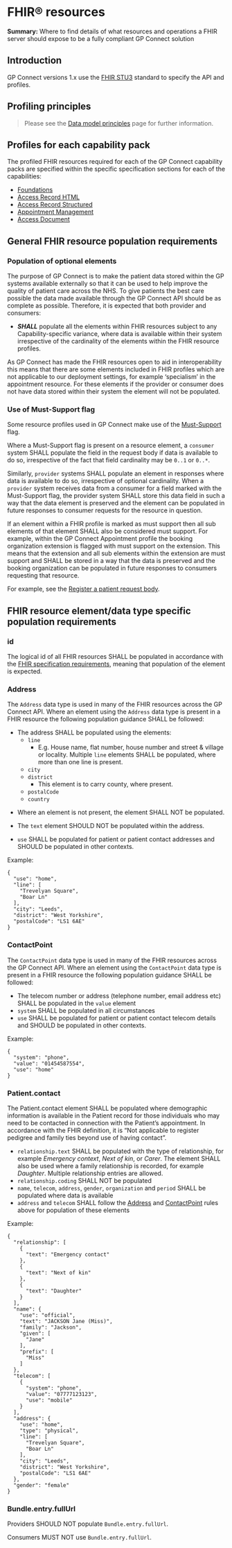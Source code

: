 <div class="post-header">
   <h1 class="post-title-main">FHIR&reg; resources</h1>
</div>





<div class="post-content">

   
<div class="summary"><b>Summary:</b> Where to find details of what resources and operations a FHIR server should expose to be a fully compliant GP Connect solution</div>

 <h2 id="introduction">Introduction</h2>

<p>GP Connect versions 1.x use the <a href="http://hl7.org/fhir/STU3/">FHIR STU3</a> standard to specify the API and profiles.</p>

<h2 id="profiling-principles">Profiling principles</h2>

<blockquote>
  <p>Please see the <a href="designprinciples_data_model_principles.html">Data model principles</a> page for further information.</p>
</blockquote>

<h2 id="profiles-for-each-capability-pack">Profiles for each capability pack</h2>

<p>The profiled FHIR resources required for each of the GP Connect capability packs are specified within the specific specification sections for each of the capabilities:</p>

<ul>
  <li><a href="datalibraryfoundation.html">Foundations</a></li>
  <li><a href="accessrecord.html">Access Record HTML</a></li>
  <li><a href="accessrecord_structured_development_resources_overview.html">Access Record Structured</a></li>
  <li><a href="datalibraryappointment.html">Appointment Management</a></li>
  <li><a href="access_documents_development_resources_overview.html">Access Document</a></li>
</ul>

<h2 id="general-fhir-resource-population-requirements">General FHIR resource population requirements</h2>

<h3 id="population-of-optional-elements">Population of optional elements</h3>

<p>The purpose of GP Connect is to make the patient data stored within the GP systems available externally so that it can be used to help improve the quality of patient care across the NHS. To give patients the best care possible the data made available through the GP Connect API should be as complete as possible. Therefore, it is expected that both provider and consumers:</p>

<ul>
  <li><strong><em>SHALL</em></strong> populate all the elements within FHIR resources subject to any Capability-specific variance, where data is available within their system irrespective of the cardinality of the elements within the FHIR resource profiles.</li>
</ul>

<p>As GP Connect has made the FHIR resources open to aid in interoperability this means that there are some elements included in FHIR profiles which are not applicable to our deployment settings, for example ‘specialism’ in the appointment resource. For these elements if the provider or consumer does not have data stored within their system the element will not be populated.</p>

<h3 id="use-of-must-support-flag">Use of Must-Support flag</h3>

<p>Some resource profiles used in GP Connect make use of the <a href="https://www.hl7.org/fhir/STU3/conformance-rules.html#mustSupport">Must-Support</a> flag.</p>

<p>Where a Must-Support flag is present on a resource element, a <code class="highlighter-rouge">consumer</code> system SHALL populate the field in the request body if data is available to do so, irrespective of the fact that field cardinality may be <code class="highlighter-rouge">0..1</code> or <code class="highlighter-rouge">0..*</code>.</p>

<p>Similarly, <code class="highlighter-rouge">provider</code> systems SHALL populate an element in responses where data is available to do so, irrespective of optional cardinality. When a <code class="highlighter-rouge">provider</code> system receives data from a consumer for a field marked with the Must-Support flag, the provider system SHALL store this data field in such a way that the data element is preserved and the element can be populated in future responses to consumer requests for the resource in question.</p>

<p>If an element within a FHIR profile is marked as must support then all sub elements of that element SHALL also be considered must support. For example, within the GP Connect Appointment profile the booking organization extension is flagged with must support on the extension. This means that the extension and all sub elements within the extension are must support and SHALL be stored in a way that the data is preserved and the booking organization can be populated in future responses to consumers requesting that resource.</p>

<p>For example, see the <a href="foundations_use_case_register_a_patient.html#payload-request-body">Register a patient request body</a>.</p>

<h2 id="fhir-resource-elementdata-type-specific-population-requirements">FHIR resource element/data type specific population requirements</h2>

<h3 id="id">id</h3>

<p>The logical id of all FHIR resources SHALL be populated in accordance with the <a href="https://www.hl7.org/fhir/STU3/resource.html#id">FHIR specification requirements</a>, meaning that population of the element is expected.</p>

<h3 id="address">Address</h3>

<p>The <code class="highlighter-rouge">Address</code> data type is used in many of the FHIR resources across the GP Connect API. Where an element using the <code class="highlighter-rouge">Address</code> data type is present in a FHIR resource the following population guidance SHALL be followed:</p>

<ul>
  <li>The address SHALL be populated using the elements:
    <ul>
      <li><code class="highlighter-rouge">line</code>
        <ul>
          <li>E.g. House name, flat number, house number and street &amp; village or locality.  Multiple <code class="highlighter-rouge">line</code> elements SHALL be populated, where more than one line is present.</li>
        </ul>
      </li>
      <li><code class="highlighter-rouge">city</code></li>
      <li><code class="highlighter-rouge">district</code>
        <ul>
          <li>This element is to carry county, where present.</li>
        </ul>
      </li>
      <li><code class="highlighter-rouge">postalCode</code></li>
      <li><code class="highlighter-rouge">country</code></li>
    </ul>
  </li>
  <li>
    <p>Where an element is not present, the element SHALL NOT be populated.</p>
  </li>
  <li>
    <p>The <code class="highlighter-rouge">text</code> element SHOULD NOT be populated within the address.</p>
  </li>
  <li><code class="highlighter-rouge">use</code> SHALL be populated for patient or patient contact addresses and SHOULD be populated in other contexts.</li>
</ul>

<p>Example:</p>

<div class="highlighter-rouge"><div class="highlight"><pre class="highlight"><code>{
  "use": "home",
  "line": [
    "Trevelyan Square",
    "Boar Ln"
  ],
  "city": "Leeds",
  "district": "West Yorkshire",
  "postalCode": "LS1 6AE"
}
</code></pre></div></div>

<h3 id="contactpoint">ContactPoint</h3>

<p>The <code class="highlighter-rouge">ContactPoint</code> data type is used in many of the FHIR resources across the GP Connect API. Where an element using the <code class="highlighter-rouge">ContactPoint</code> data type is present in a FHIR resource the following population guidance SHALL be followed:</p>

<ul>
  <li>The telecom number or address (telephone number, email address etc) SHALL be populated in the <code class="highlighter-rouge">value</code> element</li>
  <li><code class="highlighter-rouge">system</code> SHALL be populated in all circumstances</li>
  <li><code class="highlighter-rouge">use</code> SHALL be populated for patient or patient contact telecom details and SHOULD be populated in other contexts.</li>
</ul>

<p>Example:</p>

<div class="highlighter-rouge"><div class="highlight"><pre class="highlight"><code>{
  "system": "phone",
  "value": "01454587554",
  "use": "home"
}
</code></pre></div></div>

<h3 id="patientcontact">Patient.contact</h3>

<p>The Patient.contact element SHALL be populated where demographic information is available in the Patient record for those individuals who may need to be contacted in connection with the Patient’s appointment.  In accordance with the FHIR definition, it is “Not applicable to register pedigree and family ties beyond use of having contact”.</p>

<ul>
  <li><code class="highlighter-rouge">relationship.text</code> SHALL be populated with the type of relationship, for example <em>Emergency context</em>, <em>Next of kin</em>, or <em>Carer</em>.  The element SHALL also be used where a family relationship is recorded, for example <em>Daughter</em>.  Multiple relationship entries are allowed.</li>
  <li><code class="highlighter-rouge">relationship.coding</code> SHALL NOT be populated</li>
  <li><code class="highlighter-rouge">name</code>, <code class="highlighter-rouge">telecom</code>, <code class="highlighter-rouge">address</code>, <code class="highlighter-rouge">gender</code>, <code class="highlighter-rouge">organization</code> and <code class="highlighter-rouge">period</code> SHALL be populated where data is available</li>
  <li><code class="highlighter-rouge">address</code> and <code class="highlighter-rouge">telecom</code> SHALL follow the <a href="development_fhir_resource_guidance.html#address">Address</a> and <a href="development_fhir_resource_guidance.html#contactpoint">ContactPoint</a> rules above for population of these elements</li>
</ul>

<p>Example:</p>

<div class="highlighter-rouge"><div class="highlight"><pre class="highlight"><code>{
  "relationship": [
    {
      "text": "Emergency contact"
    },
    {
      "text": "Next of kin"
    },
    {
      "text": "Daughter"
    }
  ],
  "name": {
    "use": "official",
    "text": "JACKSON Jane (Miss)",
    "family": "Jackson",
    "given": [
      "Jane"
    ],
    "prefix": [
      "Miss"
    ]
  },
  "telecom": [
    {
      "system": "phone",
      "value": "07777123123",
      "use": "mobile"
    }
  ],
  "address": {
    "use": "home",
    "type": "physical",
    "line": [
      "Trevelyan Square",
      "Boar Ln"
    ],
    "city": "Leeds",
    "district": "West Yorkshire",
    "postalCode": "LS1 6AE"
  },
  "gender": "female"
}
</code></pre></div></div>

<h3 id="bundleentryfullurl">Bundle.entry.fullUrl</h3>

<p>Providers SHOULD NOT populate <code class="highlighter-rouge">Bundle.entry.fullUrl</code>.</p>

<p>Consumers MUST NOT use <code class="highlighter-rouge">Bundle.entry.fullUrl</code>.</p>




    

</div>





</div>
<!-- /.row -->
</div>
<!-- /.container -->
</div>   

   
